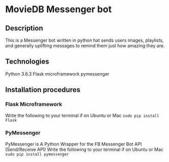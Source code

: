# MovieDB Messenger bot
## Description
This is a Messenger bot written in python hat sends users images, playlists, and generally uplifting messages to remind them just how amazing they are.

## Technologies
Python 3.6.3
Flask microframework
pymessenger

## Installation procedures
### Flask Microframework
Write the following to your terminal if on Ubuntu or Mac
`sudo pip install Flask`

### PyMessenger
PyMessenger is A Python Wrapper for the FB Messenger Bot API (Send/Receive API)
Write the following to your terminal if on Ubuntu or Mac
`sudo pip install pymessenger`

